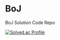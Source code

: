 # BoJ
BoJ Solution Code Repo

[![Solved.ac Profile](http://mazassumnida.wtf/api/generate_badge?boj=yearsingle)](https://solved.ac/yearsingle)
